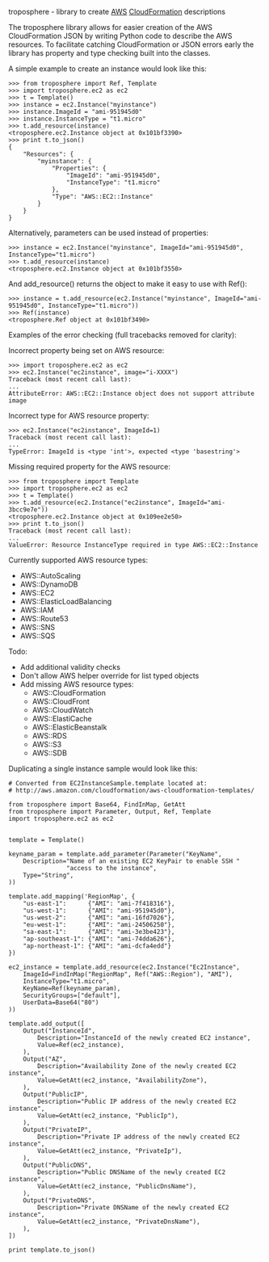 troposphere - library to create [AWS][] [CloudFormation][] descriptions

The troposphere library allows for easier creation of the AWS CloudFormation
JSON by writing Python code to describe the AWS resources. To facilitate
catching CloudFormation or JSON errors early the library has property and type
checking built into the classes.

A simple example to create an instance would look like this:
```
>>> from troposphere import Ref, Template
>>> import troposphere.ec2 as ec2
>>> t = Template()
>>> instance = ec2.Instance("myinstance")
>>> instance.ImageId = "ami-951945d0"
>>> instance.InstanceType = "t1.micro"
>>> t.add_resource(instance)
<troposphere.ec2.Instance object at 0x101bf3390>
>>> print t.to_json()
{
    "Resources": {
        "myinstance": {
            "Properties": {
                "ImageId": "ami-951945d0", 
                "InstanceType": "t1.micro"
            }, 
            "Type": "AWS::EC2::Instance"
        }
    }
}
```

Alternatively, parameters can be used instead of properties:
```
>>> instance = ec2.Instance("myinstance", ImageId="ami-951945d0", InstanceType="t1.micro")
>>> t.add_resource(instance)
<troposphere.ec2.Instance object at 0x101bf3550>
```

And add_resource() returns the object to make it easy to use with Ref():
```
>>> instance = t.add_resource(ec2.Instance("myinstance", ImageId="ami-951945d0", InstanceType="t1.micro"))
>>> Ref(instance)
<troposphere.Ref object at 0x101bf3490>
```

Examples of the error checking (full tracebacks removed for clarity):

Incorrect property being set on AWS resource:
```
>>> import troposphere.ec2 as ec2
>>> ec2.Instance("ec2instance", image="i-XXXX")
Traceback (most recent call last):
...
AttributeError: AWS::EC2::Instance object does not support attribute image
```

Incorrect type for AWS resource property:
```
>>> ec2.Instance("ec2instance", ImageId=1)
Traceback (most recent call last):
...
TypeError: ImageId is <type 'int'>, expected <type 'basestring'>
```

Missing required property for the AWS resource:
```
>>> from troposphere import Template
>>> import troposphere.ec2 as ec2
>>> t = Template()
>>> t.add_resource(ec2.Instance("ec2instance", ImageId="ami-3bcc9e7e"))
<troposphere.ec2.Instance object at 0x109ee2e50>
>>> print t.to_json()
Traceback (most recent call last):
...
ValueError: Resource InstanceType required in type AWS::EC2::Instance
```

Currently supported AWS resource types:
- AWS::AutoScaling
- AWS::DynamoDB
- AWS::EC2
- AWS::ElasticLoadBalancing
- AWS::IAM
- AWS::Route53
- AWS::SNS
- AWS::SQS

Todo:
- Add additional validity checks
- Don't allow AWS helper override for list typed objects
- Add missing AWS resource types:
  - AWS::CloudFormation
  - AWS::CloudFront
  - AWS::CloudWatch
  - AWS::ElastiCache
  - AWS::ElasticBeanstalk
  - AWS::RDS
  - AWS::S3
  - AWS::SDB

Duplicating a single instance sample would look like this:

```
# Converted from EC2InstanceSample.template located at:
# http://aws.amazon.com/cloudformation/aws-cloudformation-templates/

from troposphere import Base64, FindInMap, GetAtt
from troposphere import Parameter, Output, Ref, Template
import troposphere.ec2 as ec2


template = Template()

keyname_param = template.add_parameter(Parameter("KeyName",
    Description="Name of an existing EC2 KeyPair to enable SSH "
                "access to the instance",
    Type="String",
))

template.add_mapping('RegionMap', {
    "us-east-1":      {"AMI": "ami-7f418316"},
    "us-west-1":      {"AMI": "ami-951945d0"},
    "us-west-2":      {"AMI": "ami-16fd7026"},
    "eu-west-1":      {"AMI": "ami-24506250"},
    "sa-east-1":      {"AMI": "ami-3e3be423"},
    "ap-southeast-1": {"AMI": "ami-74dda626"},
    "ap-northeast-1": {"AMI": "ami-dcfa4edd"}
})

ec2_instance = template.add_resource(ec2.Instance("Ec2Instance",
    ImageId=FindInMap("RegionMap", Ref("AWS::Region"), "AMI"),
    InstanceType="t1.micro",
    KeyName=Ref(keyname_param),
    SecurityGroups=["default"],
    UserData=Base64("80")
))

template.add_output([
    Output("InstanceId",
        Description="InstanceId of the newly created EC2 instance",
        Value=Ref(ec2_instance),
    ),
    Output("AZ",
        Description="Availability Zone of the newly created EC2 instance",
        Value=GetAtt(ec2_instance, "AvailabilityZone"),
    ),
    Output("PublicIP",
        Description="Public IP address of the newly created EC2 instance",
        Value=GetAtt(ec2_instance, "PublicIp"),
    ),
    Output("PrivateIP",
        Description="Private IP address of the newly created EC2 instance",
        Value=GetAtt(ec2_instance, "PrivateIp"),
    ),
    Output("PublicDNS",
        Description="Public DNSName of the newly created EC2 instance",
        Value=GetAtt(ec2_instance, "PublicDnsName"),
    ),
    Output("PrivateDNS",
        Description="Private DNSName of the newly created EC2 instance",
        Value=GetAtt(ec2_instance, "PrivateDnsName"),
    ),
])

print template.to_json()
```

[AWS]: http://aws.amazon.com
[CloudFormation]: http://aws.amazon.com/cloudformation
